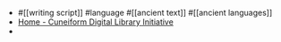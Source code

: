 - #[[writing script]] #language #[[ancient text]] #[[ancient languages]]
- [Home - Cuneiform Digital Library Initiative](https://cdli.mpiwg-berlin.mpg.de/)
-